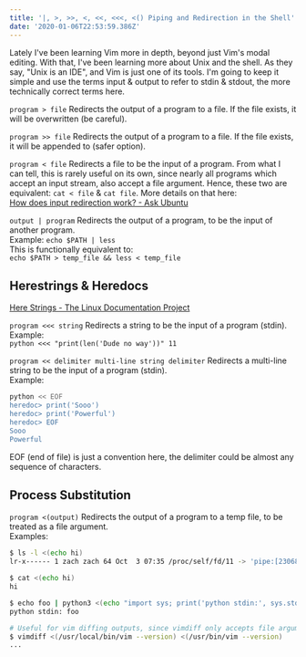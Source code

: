 ```yaml
---
title: '|, >, >>, <, <<, <<<, <() Piping and Redirection in the Shell'
date: '2020-01-06T22:53:59.386Z'
---
```


Lately I've been learning Vim more in depth, beyond just Vim's modal editing. With that, I've been learning more about Unix and the shell. As they say, "Unix is an IDE", and Vim is just one of its tools. I'm going to keep it simple and use the terms input & output to refer to stdin & stdout, the more technically correct terms here.

`program > file` Redirects the output of a program to a file. If the file exists, it will be overwritten (be careful).

`program >> file` Redirects the output of a program to a file. If the file exists, it will be appended to (safer option).

`program < file` Redirects a file to be the input of a program. From what I can tell, this is rarely useful on its own, since nearly all programs which accept an input stream, also accept a file argument. Hence, these two are equivalent: `cat < file` & `cat file`. More details on that here:  
[How does input redirection work? - Ask Ubuntu](https://askubuntu.com/a/883822)

`output | program` Redirects the output of a program, to be the input of another program.  
Example: `echo $PATH | less`  
This is functionally equivalent to:  
`echo $PATH > temp_file && less < temp_file`

## Herestrings & Heredocs

[Here Strings - The Linux Documentation Project](https://tldp.org/LDP/abs/html/x17837.html)

`program <<< string` Redirects a string to be the input of a program (stdin).  
Example:  
`python <<< "print(len('Dude no way'))"
11`

`program << delimiter
multi-line string
delimiter` Redirects a multi-line string to be the input of a program (stdin).  
Example:  
```bash
python << EOF
heredoc> print('Sooo')
heredoc> print('Powerful')
heredoc> EOF
Sooo
Powerful
```
EOF (end of file) is just a convention here, the delimiter could be almost any sequence of characters.

## Process Substitution

`program <(output)` Redirects the output of a program to a temp file, to be treated as a file argument.  
Examples:  
```bash
$ ls -l <(echo hi)
lr-x------ 1 zach zach 64 Oct  3 07:35 /proc/self/fd/11 -> 'pipe:[23068]'

$ cat <(echo hi)
hi

$ echo foo | python3 <(echo "import sys; print('python stdin:', sys.stdin.read())")
python stdin: foo

# Useful for vim diffing outputs, since vimdiff only accepts file arguments
$ vimdiff <(/usr/local/bin/vim --version) <(/usr/bin/vim --version)
...
```

